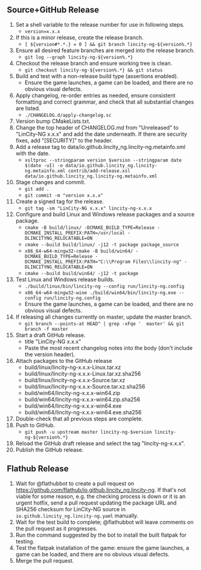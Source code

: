 ## Source+GitHub Release
 1. Set a shell variable to the release number for use in following steps.
    - `version=x.x.x`
 2. If this is a minor release, create the release branch.
    - `[ ${version#*.*.} = 0 ] && git branch lincity-ng-${version%.*}`
 3. Ensure all desired feature branches are merged into the release branch.
    - `git log --graph lincity-ng-${version%.*}`
 4. Checkout the release branch and ensure working tree is clean.
    - `git checkout lincity-ng-${version%.*} && git status`
 5. Build and test with a non-release build type (assertions enabled).
    - Ensure the game launches, a game can be loaded, and there are no obvious visual defects.
 6. Apply changelog, re-order entries as needed, ensure consistent formatting and correct grammar, and check that all substantial changes are listed.
    - `./CHANGELOG.d/apply-changelog.sc`
 7. Version bump CMakeLists.txt.
 8. Change the top header of CHANGELOG.md from "Unreleased" to "LinCity-NG x.x.x" and add the date underneath. If there are security fixes, add "[SECURITY]" to the header.
 9. Add a release tag to data/io.github.lincity_ng.lincity-ng.metainfo.xml with the date.
    - `xsltproc --stringparam version $version --stringparam date $(date -uI) -o data/io.github.lincity_ng.lincity-ng.metainfo.xml contrib/add-release.xsl data/io.github.lincity_ng.lincity-ng.metainfo.xml`
10. Stage changes and commit.
    - `git add .`
    - `git commit -m "version x.x.x"`
11. Create a signed tag for the release.
    - `git tag -sm "LinCity-NG x.x.x" lincity-ng-x.x.x`
12. Configure and build Linux and Windows release packages and a source package.
    - `cmake -B build/linux/ -DCMAKE_BUILD_TYPE=Release -DCMAKE_INSTALL_PREFIX:PATH=/usr/local -DLINCITYNG_RELOCATABLE=ON`
    - `cmake --build build/linux/ -j12 -t package package_source`
    - `x86_64-w64-mingw32-cmake -B build/win64/ -DCMAKE_BUILD_TYPE=Release -DCMAKE_INSTALL_PREFIX:PATH="C:\\Program Files\\lincity-ng" -DLINCITYNG_RELOCATABLE=ON`
    - `cmake --build build/win64/ -j12 -t package`
13. Test Linux and Windows release builds.
    - `./build/linux/bin/lincity-ng --config run/lincity-ng.config`
    - `x86_64-w64-mingw32-wine ./build/win64/bin/lincity-ng.exe --config run/lincity-ng.config`
    - Ensure the game launches, a game can be loaded, and there are no obvious visual defects.
14. If releasing all changes currently on master, update the master branch.
    - `git branch --points-at HEAD^ | grep -xFqe '  master' && git branch -f master`
15. Start a draft GitHub release.
    - title "LinCity-NG x.x.x"
    - Paste the most recent changelog notes into the body (don't include the version header).
16. Attach packages to the GitHub release
    - build/linux/lincity-ng-x.x.x-Linux.tar.xz
    - build/linux/lincity-ng-x.x.x-Linux.tar.xz.sha256
    - build/linux/lincity-ng-x.x.x-Source.tar.xz
    - build/linux/lincity-ng-x.x.x-Source.tar.xz.sha256
    - build/win64/lincity-ng-x.x.x-win64.zip
    - build/win64/lincity-ng-x.x.x-win64.zip.sha256
    - build/win64/lincity-ng-x.x.x-win64.exe
    - build/win64/lincity-ng-x.x.x-win64.exe.sha256
17. Double-check that all previous steps are complete.
18. Push to GitHub.
    - `git push -u upstream master lincity-ng-$version lincity-ng-${version%.*}`
19. Reload the GitHub draft release and select the tag "lincity-ng-x.x.x".
20. Publish the GitHub release.


## Flathub Release
1. Wait for @flathubbot to create a pull request on https://github.com/flathub/io.github.lincity_ng.lincity-ng. If that's not viable for some reason, e.g. the checking process is down or it is an urgent hotfix, send a pull request updating the package URL and SHA256 checksum for LinCity-NG source in `io.github.lincity_ng.lincity-ng.yaml` manually.
2. Wait for the test build to complete; @flathubbot will leave comments on the pull request as it progresses.
3. Run the command suggested by the bot to install the built flatpak for testing.
4. Test the flatpak installation of the game: ensure the game launches, a game can be loaded, and there are no obvious visual defects.
5. Merge the pull request.
